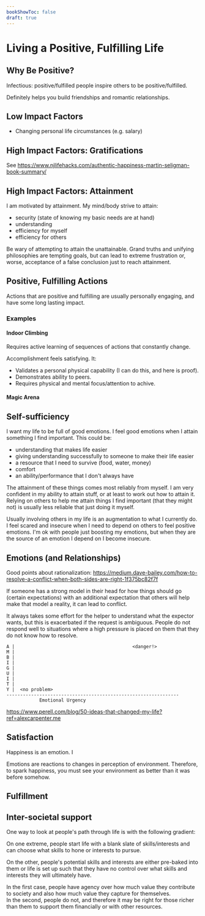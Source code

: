 ```yaml
---
bookShowToc: false
draft: true
---
```


# Living a Positive, Fulfilling Life

## Why Be Positive?

Infectious: positive/fulfilled people inspire others to be positive/fulfilled.

Definitely helps you build friendships and romantic relationships.

## Low Impact Factors

 - Changing personal life circumstances (e.g. salary)


## High Impact Factors: Gratifications

See https://www.njlifehacks.com/authentic-happiness-martin-seligman-book-summary/


## High Impact Factors: Attainment

I am motivated by attainment.  My mind/body strive to attain:

 - security (state of knowing my basic needs are at hand)
 - understanding
 - efficiency for myself
 - efficiency for others

Be wary of attempting to attain the unattainable.  Grand truths and unifying
philosophies are tempting goals, but can lead to extreme frustration or, worse,
acceptance of a false conclusion just to reach attainment.


## Positive, Fulfilling Actions

Actions that are positive and fulfilling are usually personally engaging, and
have some long lasting impact.

### Examples

#### Indoor Climbing

Requires active learning of sequences of actions that constantly change.

Accomplishment feels satisfying.  It:
 - Validates a personal physical capability (I can do this, and here is proof).
 - Demonstrates ability to peers.
 - Requires physical and mental focus/attention to achive.


#### Magic Arena



## Self-sufficiency

I want my life to be full of good emotions.  I feel good emotions when I attain
something I find important.  This could be:

 - understanding that makes life easier
 - giving understanding successfully to someone to make their life easier
 - a resource that I need to survive (food, water, money)
 - comfort
 - an ability/performance that I don't always have

The attainment of these things comes most reliably from myself.  I am very
confident in my ability to attain stuff, or at least to work out how to attain
it.  Relying on others to help me attain things I find important (that they
might not) is usually less reliable that just doing it myself.  

Usually involving others in my life is an augmentation to what I currently do.
I feel scared and insecure when I need to depend on others to feel positive
emotions.  I'm ok with people just boosting my emotions, but when they are the
source of an emotion I depend on I become insecure.



## Emotions (and Relationships)

Good points about rationalization:
https://medium.dave-bailey.com/how-to-resolve-a-conflict-when-both-sides-are-right-1f375bc82f7f


If someone has a strong model in their head for how things should go (certain
expectations) with an additional expectation that others will help make that
model a reality, it can lead to conflict.

It always takes some effort for the helper to understand what the expector
wants, but this is exacerbated if the request is ambiguous.  People do not
respond well to situations where a high pressure is placed on them that they do
not know how to resolve.

```
A |                                           <danger!>
M | 
B | 
I | 
G | 
U | 
I | 
T | 
Y |  <no problem> 
---------------------------------------------------------------
            Emotional Urgency
```


https://www.perell.com/blog/50-ideas-that-changed-my-life?ref=alexcarpenter.me

## Satisfaction

Happiness is an emotion.  I

Emotions are reactions to changes in perception of environment.
Therefore, to spark happiness, you must see your environment as better than it
was before somehow.  


## Fulfillment


## Inter-societal support

One way to look at people's path through life is with the following gradient:

On one extreme, people start life with a blank slate of skills/interests
and can choose what skills to hone or interests to pursue.

On the other, people's potential skills and interests are either pre-baked into
them or life is set up such that they have no control over what skills and
interests they will ultimately have.

In the first case, people have agency over how much value they contribute to
society and also how much value they capture for themselves.  
In the second, people do not, and therefore it may be right for those richer
than them to support them financially or with other resources.

